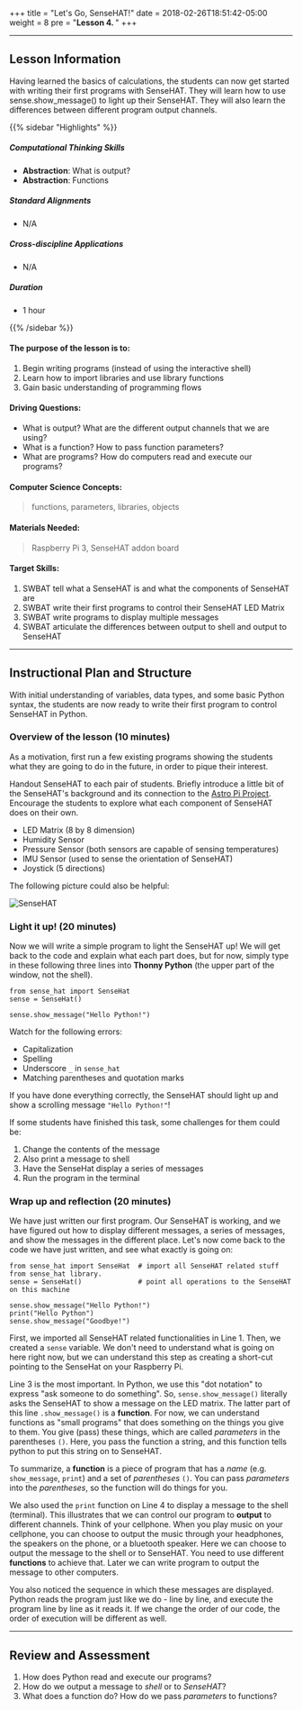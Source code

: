 +++
title = "Let's Go, SenseHAT!"
date =  2018-02-26T18:51:42-05:00
weight = 8
pre = "<b>Lesson 4. </b>"
+++

---

## Lesson Information

Having learned the basics of calculations, the students can now get
started with writing their first programs with SenseHAT. They will learn
how to use sense.show_message() to light up their SenseHAT. They will
also learn the differences between different program output channels.

{{% sidebar "Highlights" %}}

##### Computational Thinking Skills

* **Abstraction**: What is output?
* **Abstraction**: Functions

##### Standard Alignments

* N/A

##### Cross-discipline Applications

* N/A

##### Duration

* 1 hour

{{% /sidebar %}}

#### The purpose of the lesson is to:

1. Begin writing programs (instead of using the interactive shell)
2. Learn how to import libraries and use library functions
3. Gain basic understanding of programming flows

#### Driving Questions:

* What is output? What are the different output channels that we are using?
* What is a function? How to pass function parameters?
* What are programs? How do computers read and execute our programs?

#### Computer Science Concepts:

> functions, parameters, libraries, objects

#### Materials Needed:

> Raspberry Pi 3, SenseHAT addon board

#### Target Skills:

1. SWBAT tell what a SenseHAT is and what the components of SenseHAT are
2. SWBAT write their first programs to control their SenseHAT LED Matrix
3. SWBAT write programs to display multiple messages
4. SWBAT articulate the differences between output to shell and output
    to SenseHAT

---

## Instructional Plan and Structure

With initial understanding of variables, data types, and some basic
Python syntax, the students are now ready to write their first program
to control SenseHAT in Python.

### Overview of the lesson (10 minutes)

As a motivation, first run a few existing programs showing the students
what they are going to do in the future, in order to pique their
interest.

Handout SenseHAT to each pair of students. Briefly introduce a little
bit of the SenseHAT's background and its connection to the [Astro Pi
Project](https://astro-pi.org/). Encourage the students to explore what
each component of SenseHAT does on their own.

* LED Matrix (8 by 8 dimension)
* Humidity Sensor
* Pressure Sensor (both sensors are capable of sensing temperatures)
* IMU Sensor (used to sense the orientation of SenseHAT)
* Joystick (5 directions)

The following picture could also be helpful:

![SenseHAT](https://cdn-reichelt.de/bilder/web/xxl_ws/A300/RPI_SENSE_HAT_3.png)

### Light it up! (20 minutes)

Now we will write a simple program to light the SenseHAT up! We will get
back to the code and explain what each part does, but for now, simply
type in these following three lines into **Thonny Python** (the upper
part of the window, not the shell).

    from sense_hat import SenseHat
    sense = SenseHat()

    sense.show_message("Hello Python!")

Watch for the following errors:

* Capitalization
* Spelling
* Underscore `_` in `sense_hat`
* Matching parentheses and quotation marks

If you have done everything correctly, the SenseHAT should light up and
show a scrolling message `"Hello Python!"`!

If some students have finished this task, some challenges for them could
be:

1. Change the contents of the message
2. Also print a message to shell
3. Have the SenseHat display a series of messages
4. Run the program in the terminal

### Wrap up and reflection (20 minutes)

We have just written our first program. Our SenseHAT is working, and we
have figured out how to display different messages, a series of
messages, and show the messages in the different place. Let's now come
back to the code we have just written, and see what exactly is going on:

    from sense_hat import SenseHat  # import all SenseHAT related stuff from sense_hat library.
    sense = SenseHat()              # point all operations to the SenseHAT on this machine

    sense.show_message("Hello Python!")
    print("Hello Python")
    sense.show_message("Goodbye!")

First, we imported all SenseHAT related functionalities in Line 1. Then,
we created a `sense` variable. We don't need to understand what is
going on here right now, but we can understand this step as creating a
short-cut pointing to the SenseHat on your Raspberry Pi.

Line 3 is the most important. In Python, we use this "dot notation" to
express "ask someone to do something". So, `sense.show_message()`
literally asks the SenseHAT to show a message on the LED matrix. The
latter part of this line `.show_message()` is a **function**. For now,
we can understand functions as "small programs" that does something on
the things you give to them. You give (pass) these things, which are
called *parameters* in the parentheses `()`. Here, you pass the function
a string, and this function tells python to put this string on to
SenseHAT.

To summarize, a **function** is a piece of program that has a *name*
(e.g. `show_message`, `print`) and a set of *parentheses* `()`. You can
pass *parameters* into the *parentheses*, so the function will do things
for you.

We also used the `print` function on Line 4 to display a message to the
shell (terminal). This illustrates that we can control our program to
**output** to different channels. Think of your cellphone. When you play
music on your cellphone, you can choose to output the music through your
headphones, the speakers on the phone, or a bluetooth speaker. Here we
can choose to output the message to the shell or to SenseHAT. You need
to use different **functions** to achieve that. Later we can write
program to output the message to other computers.

You also noticed the sequence in which these messages are displayed.
Python reads the program just like we do - line by line, and execute the
program line by line as it reads it. If we change the order of our code,
the order of execution will be different as well.

---

## Review and Assessment

1. How does Python read and execute our programs?
2. How do we output a message to *shell* or to *SenseHAT*?
3. What does a function do? How do we pass *parameters* to functions?
